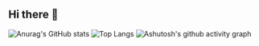 ## Hi there 👋

<!--
**Oct31-Dec25/Oct31-Dec25** is a ✨ _special_ ✨ repository because its `README.md` (this file) appears on your GitHub profile.

Here are some ideas to get you started:

- 🔭 I’m currently working on ...
- 🌱 I’m currently learning ...
- 👯 I’m looking to collaborate on ...
- 🤔 I’m looking for help with ...
- 💬 Ask me about ...
- 📫 How to reach me: ...
- 😄 Pronouns: ...
- ⚡ Fun fact: ...
-->
![Anurag's GitHub stats](https://github-readme-stats.vercel.app/api?username=Oct31-Dec25)
![Top Langs](https://github-readme-stats.vercel.app/api/top-langs/?username=Oct31-Dec25)
![Ashutosh's github activity graph](https://github-readme-activity-graph.vercel.app/graph?username=Oct31-Dec25)
